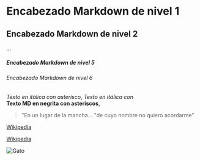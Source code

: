 # Encabezado Markdown de nivel 1
## Encabezado Markdown de nivel 2
...
##### Encabezado Markdown de nivel 5
###### Encabezado Markdown de nivel 6

*Texto en itálica con asterisco*, _Texto en itálica con_  
**Texto MD en negrita con asteriscos**,    
>"En un lugar de la mancha...
>"de cuyo nombre no quiero acordarme"  

[Wikipedia](https://www.wikipedia.org/)

<a href="https://https://www.wikipedia.org/">Wikipedia</a>

![Gato](https://upload.wikimedia.org/wikipedia/commons/thumb/6/64/Collage_of_Six_Cats-02.jpg/800px-Collage_of_Six_Cats-02.jpg)

![]()
